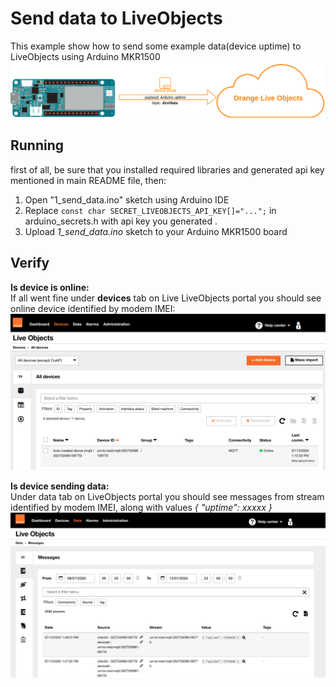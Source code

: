 # Send data to LiveObjects

This example show how to send some example data(device uptime) to LiveObjects using Arduino MKR1500
![diagram](img/send_data_diagram.png)

## Running
first of all, be sure that you installed required libraries and generated api key mentioned in main README file, then:
1. Open "1_send_data.ino" sketch using Arduino IDE
2. Replace ```const char SECRET_LIVEOBJECTS_API_KEY[]="...";``` in arduino_secrets.h with api key you generated .
3. Upload *1_send_data.ino* sketch to your Arduino MKR1500 board


## Verify
**Is device is online:**<br>
If all went fine under **devices** tab on Live LiveObjects portal you should see online device identified by modem IMEI:
![device_online](img/device_online.png)

**Is device sending data:**<br>
Under data tab on LiveObjects portal you should see messages from stream identified by modem IMEI, along with values *{ "uptime": xxxxx }*
![data_portal](img/data_portal.png)
